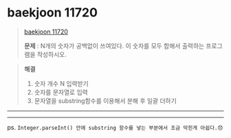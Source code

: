 # baekjoon 11720

>  [baekjoon 11720](https://www.acmicpc.net/problem/11720)  
> 
> **문제** : N개의 숫자가 공백없이 쓰여있다. 이 숫자를 모두 합해서 출력하는 프로그램을 작성하시오.  

> **해결**    
> 1. 숫자 개수 N 입력받기  
> 2. 숫자를 문자열로 입력  
> 3. 문자열을 substring함수를 이용해서 분해 후 일괄 더하기  

---  

<script src="https://gist.github.com/nnlog/a3aaade0260361750aa505056ada0794.js"></script>  

---  

ps. `Integer.parseInt() 안에 substring 함수를 넣는 부분에서 조금 막힌게 아쉽다.😞`


